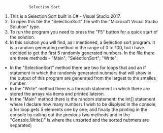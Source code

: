 			    Selection Sort 

1. This is a Selection Sort built in C# - Visual Studio 2017.
2. To open this file the "SelectionSort" file with the 
"Microsoft Visual Studio Solution" type.
3. To run the program you need to press the "F5" button for a quick
start of the solution.
4. In this solution you will find, as I mentioned, a Selection sort program.
It is a random generating method in the range of 0 to 100, but i have decided
to get the first 5 randomly generated numbers. In the file there are three 
methods - "Main"; "SelectionSort"; "Write";
 - In the "SelectionSort" method there are two for loops that and an if
statement in which the randomly generated nubmers that will show in the output of this program are generated from the largest to the smalles number.
 - In the "Write" method there is a foreach statement in which there are stored the arrays via items and printed lateron.
 - In the "Main" method there is the random statement; the int[] statement where I declare how many numbers I wish to be displyed in the console; a for loop gets 5 elements one by one; and finally the printing in the console by calling out the previous two methods and in the "Console.Write()" is where the unsorted and the sorted nubmers are separated;
    